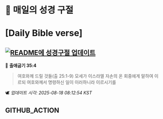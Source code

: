 # 🙏 매일의 성경 구절
# [Daily Bible verse]
## [![README에 성경구절 업데이트](https://github.com/DONGSUKA/first_test/actions/workflows/update-readme-bible.yml/badge.svg)](https://github.com/DONGSUKA/first_test/actions/workflows/update-readme-bible.yml)
<!-- START_BIBLE_VERSE -->
📖 **출애굽기 35:4**
> 여호와께 드릴 것들(출 25:1-9) 모세가 이스라엘 자손의 온 회중에게 말하여 이르되 여호와께서 명령하신 일이 이러하니라 이르시기를

🕊️ _업데이트 시각: 2025-08-18 08:12:54 KST_
  <!-- END_BIBLE_VERSE -->
## GITHUB_ACTION

